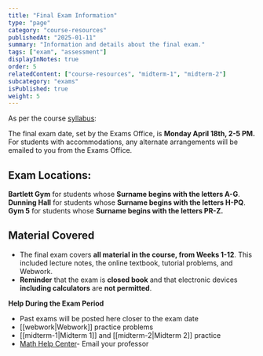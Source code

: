 ```yaml
---
title: "Final Exam Information"
type: "page"
category: "course-resources"
publishedAt: "2025-01-11"
summary: "Information and details about the final exam."
tags: ["exam", "assessment"]
displayInNotes: true
order: 5
relatedContent: ["course-resources", "midterm-1", "midterm-2"]
subcategory: "exams"
isPublished: true
weight: 5
---
```


As per the course [syllabus](/content/assets/pdf/course/syllabus.pdf):

The final exam date, set by the Exams Office, is **Monday April 18th, 2-5 PM.** For students with accommodations, any alternate arrangements will be emailed to you from the Exams Office.

## **Exam Locations:**
 **Bartlett Gym** for students whose **Surname begins with the letters A-G**.
**Dunning Hall** for students whose **Surname begins with the letters H-PQ**.
**Gym 5** for students whose **Surname begins with the letters PR-Z.**

## **Material Covered**
- The final exam covers **all material in the course, from Weeks 1-12**. This included lecture notes, the online textbook, tutorial problems, and Webwork.
- **Reminder** that the exam is **closed book** and that electronic devices **including calculators** are **not permitted**.

**Help During the Exam Period**

- Past exams will be posted here closer to the exam date
- [[webwork|Webwork]] practice problems
- [[midterm-1|Midterm 1]] and [[midterm-2|Midterm 2]] practice
- [Math Help Center](https://www.queensu.ca/mathstat/undergraduate/current-undergraduate/help)- Email your professor
